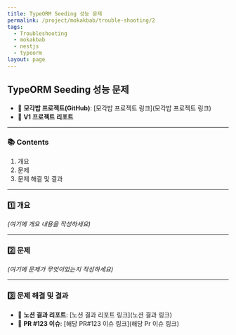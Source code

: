 ```yaml
---
title: TypeORM Seeding 성능 문제
permalink: /project/mokakbab/trouble-shooting/2
tags:
  - Troubleshooting
  - mokakbab
  - nestjs
  - typeorm
layout: page
---
```


## TypeORM Seeding 성능 문제

- 🐙 **모각밥 프로젝트(GitHub)**: [모각밥 프로젝트 링크](모각밥 프로젝트 링크)
- 📑 **V1 프로젝트 리포트**

---

### 📚 Contents

1. 개요
2. 문제
3. 문제 해결 및 결과

---

### 1️⃣ 개요

_(여기에 개요 내용을 작성하세요)_

---

### 2️⃣ 문제

_(여기에 문제가 무엇이었는지 작성하세요)_

---

### 3️⃣ 문제 해결 및 결과

- 📘 **노션 결과 리포트**: [노션 결과 리포트 링크](노션 결과 링크)
- 🔗 **PR #123 이슈**: [해당 PR#123 이슈 링크](해당 Pr 이슈 링크)

